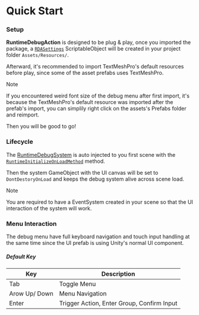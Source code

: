 # Quick Start

### Setup

**RuntimeDebugAction** is designed to be plug & play, once you imported the package,
a [`RDASettings`](../api/BennyKok.RuntimeDebug.Data.Settings.html) ScriptableObject will be created in your project folder `Assets/Resources/`.

Afterward, it's recommended to import TextMeshPro's default resources before play, since some of the asset prefabs uses TextMeshPro.

> [!NOTE]
> If you encountered weird font size of the debug menu after first import, it's because the TextMeshPro's default resource was imported after the prefab's import, you can simplily right click on the assets's Prefabs folder and reimport. 

Then you will be good to go!

### Lifecycle

The [RuntimeDebugSystem](../api/BennyKok.RuntimeDebug.Systems.RuntimeDebugSystem.html) is auto injected to you first scene with the [`RuntimeInitializeOnLoadMethod`](https://docs.unity3d.com/ScriptReference/RuntimeInitializeOnLoadMethodAttribute.html) method.

Then the system GameObject with the UI canvas will be set to `DontDestoryOnLoad` and keeps the debug system alive across scene load.

> [!NOTE]
> You are required to have a EventSystem created in your scene so that the UI interaction of the system will work.

### Menu Interaction
The debug menu have full keyboard navigation and touch input handling at the same time since the UI prefab is using Unity's normal UI component.

##### Default Key

| Key | Description |
| ----------- | ----------- |
| Tab | Toggle Menu |
| Arow Up/ Down |  Menu Navigation  |
| Enter | Trigger Action, Enter Group, Confirm Input |
